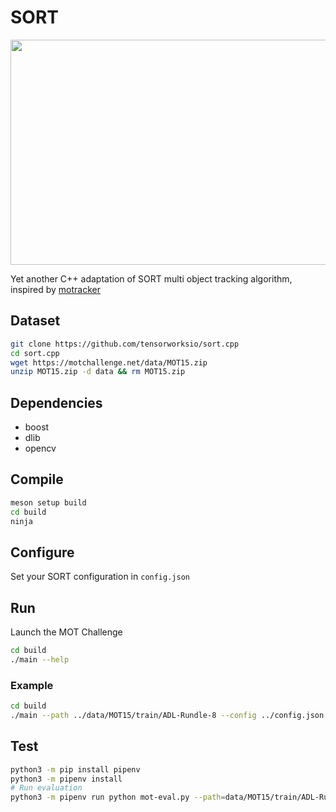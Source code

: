 # SORT
<p align="center">
    <img src="https://github.com/tensorworksio/sort.cpp/blob/master/docs/output.gif" width="640" height="360"/>
</p>

Yet another C++ adaptation of SORT multi object tracking algorithm, inspired by [motracker](https://github.com/adipandas/multi-object-tracker/tree/master) 

## Dataset

```bash
git clone https://github.com/tensorworksio/sort.cpp
cd sort.cpp
wget https://motchallenge.net/data/MOT15.zip
unzip MOT15.zip -d data && rm MOT15.zip
```

## Dependencies

- boost
- dlib
- opencv

## Compile

```bash
meson setup build
cd build
ninja
```
## Configure
Set your SORT configuration in `config.json`

## Run
Launch the MOT Challenge

```bash
cd build
./main --help
```

### Example

```bash
cd build
./main --path ../data/MOT15/train/ADL-Rundle-8 --config ../config.json --display --gt --save
```

## Test
```bash
python3 -m pip install pipenv
python3 -m pipenv install
# Run evaluation
python3 -m pipenv run python mot-eval.py --path=data/MOT15/train/ADL-Rundle-8
```
